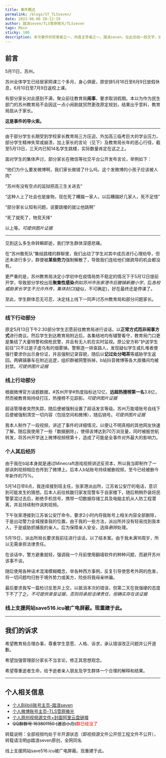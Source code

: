 ```yaml
---
title: 事件概述
permalink: /blogs/ST_TLSseven/
date: 2022-06-06 20:12:19
author: 踏浪seven/TLS雪原微光/TLSseven
tags: Main
sticky: 100
description: 本次事件的受害者之一、热度主导者之一，踏浪seven，在此总结一段文字，描述个人所知及所经历事件总经过。
---
```

## 前言

5月11日，苏州。

苏州全体学生已经居家网课三个多月，身心俱疲，原安排5月16日至6月9日放假休息，6月10日至7月9日返校上课。

有部分家长对此感到不满，聚众前往教育局**闹事**，要求取消假期。本以为作为民生部门的苏州教育局不会因这一点小闹剧就贸然更改原定规划，结果出乎意料，教育局屈从于家长。

**这是事件的导火索。**

---

由于部分学生长期受到学校家长教育局三方压迫，外加高三临考巨大的学业压力，部分学生精神失常或崩溃，加上家长的言论（见下）及教育局长年的恶心行径，截至5月13日，三天内已知14名学生跳楼，实际数量肯定在这之上。

面对学生的集体声讨，部分家长在微信等社交平台公开发布言论，举例如下：

“他们为什么要发微博啊，我们家长做错了什么吗，这个发微博的小孩子应该被人肉”

“苏州有没有空点的监狱把高三生关进去”

“这种人上了社会也是废物，现在死了糟蹋一家人，以后糟蹋好几家人，死不足惜”

“部分家长认知有问题，说要跳楼的就让他跳啊”

“死了就死了，物竞天择”

以上等。*可提供图片证据*

---

见到这么多生命转瞬即逝，我们学生群体深感悲痛。

在“苏州敢死队”集结跳楼的群聊里，我们出动了学生对其中成员进行心理劝导，但还未进行多少，群便被**某些势力**强制解散了，导致我们连给他们做疏导的机会都没有。

更严重的是，苏州教育局决定小学初中在疫情局势不稳定的情况下于5月12日提前开学，导致部分学校出现**聚集性感染***例如苏州市张家港市后塍镇新塍小学*，后*各校威胁家长学生不允许外传，集体封口*(疑似，不可确定)，好在最终还是停课了。

至此，学生群体忍无可忍，决定线上线下一同声讨苏州教育局和部分问题家长。

---

### 线下行动部分

原定5月13日下午2:30部分学生志愿前往教育局进行谈话，以**正常方式而非闹事方式**进行商议。然后学生到达教育局附近后，各集结地均有辅警看守，教育局门口更是集结了大量特警和佩枪民警，并且有无人机在实时监视。原公安方称“护送学生前往”只不过是子虚乌有的烟雾弹。警察逐一排查路人，发现疑似学生或扎堆者便强行要求你出示身份证，并且强制记录容貌，随后以**记过处分喝茶**等威胁学生返回。两辆镇暴车在附近巡逻，组织群被网警拆掉，b站抖音微博等各大直播间均被封禁。*可提供图片证据*

### 线上行动部分

根据微博官方话题数据，#苏州开学#热度指标达12亿，**远超热搜榜第一名**3.8亿，然而被教育局持续打压，热搜榜不见踪影。*可提供图片证据*

超话管理者突然失踪，随后便被强制设置了超话发言等级。苏州万能墙账号自线下后便被强制清空一切内容（包括空间和微博），随后销号。*可提供图片证据*

我本人制作了一段视频，讲述了事件的详细情况，以便让不明真相的其他网友快速了解。随后我使用了一些「数据删除」，使得该博达到70万浏览量，同时被殷世航转发，将苏州开学送上微博视频榜第十，造成了可能是全事件对外最大的影响力。

### 个人其后经历

由于我在b站本身就是通过Minecraft游戏视频讲述反资本，所以我当即制作了一部讽刺视频相应也传到了微博上。后本人b站账号持续被删视频，至今已经被删今年新作的75%。

5月14日早8点，我连续接到班主任，张家港派出所，江苏省公安厅的电话，意识到可能发生的猜想。后本人前往核酸归家发现警车于自家楼下，随后稍稍乔装将民警蒙混过去后，断绝手机信号，携带一切数据存储工具及电脑主机从人防工程潜离，并且持续制作讽刺视频。

下午张家港接到江苏省公安厅命令，要求2小时内将我账号上相关内容全部删除，于是出动警力全城搜查我的位置。由于我的一些方法，派出所并没有轻易找到我本人，于是威胁抓捕我的亲人。后为保障亲人安全，选择*删除*处理。

5月19日，派出所局长要求我前往进行谈话，以了结本案。由于我未满16周岁，所以无需承担法律责任。

在谈话中，警方避重就轻，强调我一个月前使用翻墙软件的种种问题，而避开苏州该事不谈。

随后使用各种话术混淆模糊概念，举各种西方事例，反复引导使思考外网的危害，将一切问题均归咎于境外势力或美方，险些将我母亲哄骗。

最后要求我写一篇检讨反思并上交，以抵消本次的错误，但第二天在我强硬的态度下不了了之。*不可提供录音证据，否则将承担法律责任，但确实存在该证据*

### 线上支援网站save516.icu被广电屏蔽。现重建于此。

---

## 我们的诉求

希望教育局合理办事，尊重学生意愿、人格、诉求，承认错误改正问题并公开道歉。

希望加强管理部分家长不当言论，修正其思想观念。

希望尊重逝者生命，给予逝者亲人朋友及学生群体一个合理的解释和结果。

---

## 个人相关信息

 - [个人Bilibili账号主页-踏浪seven](https://space.bilibili.com/476064202)
 - [个人微博账号主页-TLS雪原微光](https://weibo.com/u/7743893848)
 - [个人原创视频源文件+封面阿里云盘链接](https://www.aliyundrive.com/s/2PEPp9dJ1VV)
 - ~~QQ群群号 163801150 (渡浪小舟)~~<span style='color: red'>群已经没了</span>

转载说明：全部视频均处于半开源状态（即视频源文件公开但工程文件不公开），转载请注明@踏浪seven原创，全网同名

线上支援网站save516.icu被广电屏蔽。现重建于此。

